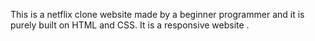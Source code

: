 This is a netflix clone website made by a beginner programmer and it is purely built on HTML and CSS. 
It is a responsive website .
